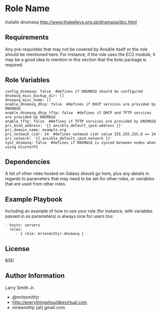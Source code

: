 Role Name
=========

Installs dnsmasq http://www.thekelleys.org.uk/dnsmasq/doc.html

Requirements
------------

Any pre-requisites that may not be covered by Ansible itself or the role should be mentioned here. For instance, if the role uses the EC2 module, it may be a good idea to mention in this section that the boto package is required.

Role Variables
--------------

````
config_dnsmasq: false  #defines if DNSMASQ should be configured
dnsmasq_misc_backup_dir: []
dnsmasq_misc_home: []
enable_dnsmasq_dhcp: false  #defines if DHCP services are provided by DNSMASQ
enable_dnsmasq_dhcp_tftp: false  #defines if DHCP and TFTP services are provided by DNSMASQ
enable_tftp: false  #defines if TFTP services are provided by DNSMASQ
pri_bind_address: '{{ ansible_default_ipv4.address }}'
pri_domain_name: example.org
pri_netmask_cidr: 24  #defines netmask cidr value 255.255.255.0 == 24
pri_network: '{{ ansible_default_ipv4.network }}'
sync_dnsmasq: false  #defines if DNSMASQ is synced between nodes when using GlusterFS
````

Dependencies
------------

A list of other roles hosted on Galaxy should go here, plus any details in regards to parameters that may need to be set for other roles, or variables that are used from other roles.

Example Playbook
----------------

Including an example of how to use your role (for instance, with variables passed in as parameters) is always nice for users too:

    - hosts: servers
      roles:
         - { role: mrlesmithjr.dnsmasq }

License
-------

BSD

Author Information
------------------

Larry Smith Jr.
- @mrlesmithjr
- http://everythingshouldbevirtual.com
- mrlesmithjr [at] gmail.com
